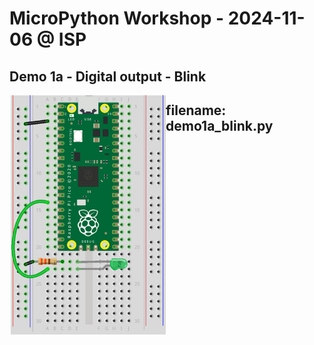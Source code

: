 # MicroPython Workshop - 2024-11-06 @ ISP


## Demo 1a - Digital output - Blink

<img src="./img/demo1a_blink.png" alt="demo1a" width="250" align="left"/>


## filename: demo1a_blink.py
```python:code/demo1a_blink.py
```
